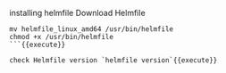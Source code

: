 installing helmfile
Download Helmfile 
```wget https://github.com/roboll/helmfile/releases/download/v0.139.9/helmfile_linux_amd64
mv helmfile_linux_amd64 /usr/bin/helmfile
chmod +x /usr/bin/helmfile
```{{execute}}

check Helmfile version `helmfile version`{{execute}}

